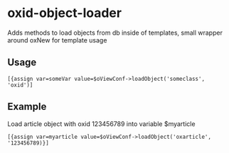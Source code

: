 # oxid-object-loader
Adds methods to load objects from db inside of templates, small wrapper around oxNew for template usage

## Usage

`[{assign var=someVar value=$oViewConf->loadObject('someclass', 'oxid')]`

## Example

Load article object with oxid 123456789 into variable $myarticle

`[{assign var=myarticle value=$oViewConf->loadObject('oxarticle', '123456789)}]`

